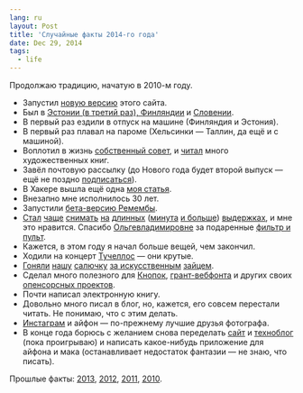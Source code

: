 ```yaml
---
lang: ru
layout: Post
title: 'Случайные факты 2014-го года'
date: Dec 29, 2014
tags:
  - life
---
```


Продолжаю традицию, начатую в 2010-м году.

- Запустил [новую версию](http://birdwatcher.ru/blog/5720/) этого сайта.
- Был в [Эстонии (в третий раз), Финляндии](http://morning.photos/albums/helsinki-tallinn/) и [Словении](http://morning.photos/albums/slovenia/).
- В первый раз ездили в отпуск на машине (Финляндия и Эстония).
- В первый раз плавал на пароме (Хельсинки — Таллин, да ещё и с машиной).
- Воплотил в жизнь [собственный совет](http://nano.sapegin.ru/all/read-less-tech-books), и [читал](http://bibla.ru/sapegin/read/) много художественных книг.
- Завёл почтовую рассылку (до Нового года будет второй выпуск — ещё не поздно [подписаться](http://birdwatcher.ru/subscribe/)).
- В Хакере вышла ещё одна [моя статья](http://nano.sapegin.ru/all/bower).
- Внезапно мне исполнилось 30 лет.
- Запустили [бета-версию Ремембы](http://rememba.ru/).
- [Стал](http://instagram.com/p/uGqQnpwho6/) [чаще](http://instagram.com/p/l2jH7WQhgr/) [снимать](http://instagram.com/p/lu0axUwhhE/) [на](http://instagram.com/p/uOD6PBQhnd/) [длинных](http://instagram.com/p/uFXie3Qhts/) ([минута](http://instagram.com/p/ru1Lo9whrT/) [и больше](http://instagram.com/p/rO93gFQhgx/)) [выдержках](http://instagram.com/p/oJpZ6Jwhnq/), и мне это нравится. Спасибо [Ольгевладимировне](http://instagram.com/airve) за подаренные [фильтр и пульт](http://birdwatcher.ru/about/).
- Кажется, в этом году я начал больше вещей, чем закончил.
- Ходили на концерт [Тучеллос](http://www.youtube.com/user/2CELLOSlive) — они крутые.
- [Гоняли](https://www.facebook.com/media/set/?set=a.10152849121228514.1073741835.665893513&type=3) [нашу](https://www.facebook.com/media/set/?set=a.10152835220343514.1073741834.665893513&type=3) [салючку](https://www.facebook.com/media/set/?set=a.10152726206538514.1073741833.665893513&type=3) [за искусственным](https://www.facebook.com/media/set/?set=a.10152674112253514.1073741830.665893513&type=3) [зайцем](https://www.facebook.com/artemsapegin/media_set?set=a.10152110269248514.1073741826.665893513&type=3).
- Сделал много полезного для [Кнопок](http://sapegin.github.io/social-likes/ru/), [грант-вебфонта](https://github.com/sapegin/grunt-webfont) и других своих [опенсорсных проектов](https://github.com/sapegin).
- Почти написал электронную книгу.
- Довольно много писал в блог, но, кажется, его совсем перестали читать. Не понимаю, что с этим делать.
- [Инстаграм](http://instagram.com/sapegin/) и айфон — по-прежнему лучшие друзья фотографа.
- В конце года борюсь с желанием снова переделать [сайт](http://sapegin.ru/) и [техноблог](http://nano.sapegin.ru/) (пока проигрываю) и написать какое-нибудь приложение для айфона и мака (останавливает недостаток фантазии — не знаю, что писать).

Прошлые факты: [2013](http://birdwatcher.ru/blog/5719/), [2012](http://birdwatcher.ru/blog/5547/), [2011](http://birdwatcher.ru/blog/5292/), [2010](http://birdwatcher.ru/blog/4922/).
